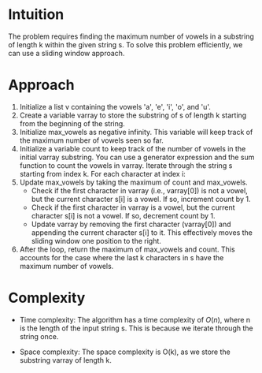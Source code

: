 # Intuition
The problem requires finding the maximum number of vowels in a substring of length k within the given string s. To solve this problem efficiently, we can use a sliding window approach.

# Approach
1. Initialize a list v containing the vowels 'a', 'e', 'i', 'o', and 'u'.
2. Create a variable varray to store the substring of s of length k starting from the beginning of the string.
3. Initialize max_vowels as negative infinity. This variable will keep track of the maximum number of vowels seen so far.
4. Initialize a variable count to keep track of the number of vowels in the initial varray substring. You can use a generator expression and the sum function to count the vowels in varray.
Iterate through the string s starting from index k. For each character at index i:
5. Update max_vowels by taking the maximum of count and max_vowels.
    - Check if the first character in varray (i.e., varray[0]) is not a vowel, but the current character s[i] is a vowel. If so, increment count by 1.
    - Check if the first character in varray is a vowel, but the current character s[i] is not a vowel. If so, decrement count by 1.
    - Update varray by removing the first character (varray[0]) and appending the current character s[i] to it. This effectively moves the sliding window one position to the right.
6. After the loop, return the maximum of max_vowels and count. This accounts for the case where the last k characters in s have the maximum number of vowels.
# Complexity
- Time complexity:
The algorithm has a time complexity of $O(n)$, where n is the length of the input string s. This is because we iterate through the string once.

- Space complexity:
The space complexity is O(k), as we store the substring varray of length k.